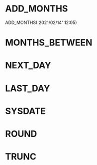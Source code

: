 # ADD_MONTHS
ADD_MONTHS('2021/02/14' 12:05)
# MONTHS_BETWEEN
# NEXT_DAY
# LAST_DAY
# SYSDATE
# ROUND
# TRUNC